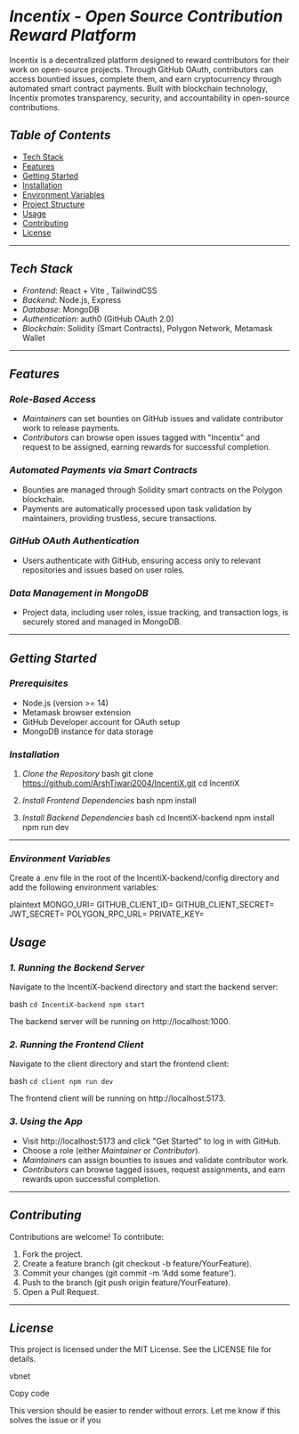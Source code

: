 # *Incentix - Open Source Contribution Reward Platform*

Incentix is a decentralized platform designed to reward contributors for their work on open-source projects. Through GitHub OAuth, contributors can access bountied issues, complete them, and earn cryptocurrency through automated smart contract payments. Built with blockchain technology, Incentix promotes transparency, security, and accountability in open-source contributions.

## *Table of Contents*
- [Tech Stack](#tech-stack)
- [Features](#features)
- [Getting Started](#getting-started)
- [Installation](#installation)
- [Environment Variables](#environment-variables)
- [Project Structure](#project-structure)
- [Usage](#usage)
- [Contributing](#contributing)
- [License](#license)

---

## *Tech Stack*
- *Frontend*: React + Vite , TailwindCSS
- *Backend*: Node.js, Express
- *Database*: MongoDB
- *Authentication*: auth0 (GitHub  OAuth 2.0)
- *Blockchain*: Solidity (Smart Contracts), Polygon Network, Metamask Wallet

---

## *Features*

### *Role-Based Access*
- *Maintainers* can set bounties on GitHub issues and validate contributor work to release payments.
- *Contributors* can browse open issues tagged with "Incentix" and request to be assigned, earning rewards for successful completion.

### *Automated Payments via Smart Contracts*
- Bounties are managed through Solidity smart contracts on the Polygon blockchain.
- Payments are automatically processed upon task validation by maintainers, providing trustless, secure transactions.

### *GitHub OAuth Authentication*
- Users authenticate with GitHub, ensuring access only to relevant repositories and issues based on user roles.

### *Data Management in MongoDB*
- Project data, including user roles, issue tracking, and transaction logs, is securely stored and managed in MongoDB.

---

## *Getting Started*

### *Prerequisites*
- Node.js (version >= 14)
- Metamask browser extension
- GitHub Developer account for OAuth setup
- MongoDB instance for data storage

### *Installation*

1. *Clone the Repository*
    bash
    git clone https://github.com/ArshTiwari2004/IncentiX.git
    cd IncentiX
    
2. *Install Frontend Dependencies*
    bash
    npm install


3. *Install Backend Dependencies*
    bash
    cd IncentiX-backend
    npm install
    npm run dev
    

---

### *Environment Variables*

Create a .env file in the root of the IncentiX-backend/config directory and add the following environment variables:

plaintext
MONGO_URI=<your-mongodb-connection-string>
GITHUB_CLIENT_ID=<your-github-client-id>
GITHUB_CLIENT_SECRET=<your-github-client-secret>
JWT_SECRET=<your-jwt-secret>
POLYGON_RPC_URL=<polygon-node-url>
PRIVATE_KEY=<private-key-for-deployment>


## *Usage*

### *1. Running the Backend Server*

Navigate to the IncentiX-backend directory and start the backend server:

bash
`cd IncentiX-backend
npm start` 

The backend server will be running on http://localhost:1000.

### *2. Running the Frontend Client*

Navigate to the client directory and start the frontend client:

bash
`cd client
npm run dev` 

The frontend client will be running on http://localhost:5173.

### *3. Using the App*

-   Visit http://localhost:5173 and click "Get Started" to log in with GitHub.
-   Choose a role (either *Maintainer* or *Contributor*).
-   *Maintainers* can assign bounties to issues and validate contributor work.
-   *Contributors* can browse tagged issues, request assignments, and earn rewards upon successful completion.

----------

## *Contributing*

Contributions are welcome! To contribute:

1.  Fork the project.
2.  Create a feature branch (git checkout -b feature/YourFeature).
3.  Commit your changes (git commit -m 'Add some feature').
4.  Push to the branch (git push origin feature/YourFeature).
5.  Open a Pull Request.

----------

## *License*

This project is licensed under the MIT License. See the LICENSE file for details.

vbnet

Copy code

 This version should be easier to render without errors. Let me know if this solves the issue or if you
